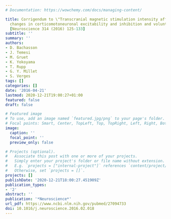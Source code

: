 ```yaml
---
# Documentation: https://wowchemy.com/docs/managing-content/

title: Corrigendum to \"Transcranial magnetic stimulation intensity affects exercise-induced
  changes in corticomotoneuronal excitability and inhibition and voluntary activation\"
  [Neuroscience 314 (2016) 125-133]
subtitle: ''
summary: ''
authors:
- D. Bachasson
- J. Temesi
- M. Gruet
- K. Yokoyama
- T. Rupp
- G. Y. Millet
- S. Verges
tags: []
categories: []
date: '2016-04-21'
lastmod: 2020-12-21T19:00:27+01:00
featured: false
draft: false

# Featured image
# To use, add an image named `featured.jpg/png` to your page's folder.
# Focal points: Smart, Center, TopLeft, Top, TopRight, Left, Right, BottomLeft, Bottom, BottomRight.
image:
  caption: ''
  focal_point: ''
  preview_only: false

# Projects (optional).
#   Associate this post with one or more of your projects.
#   Simply enter your project's folder or file name without extension.
#   E.g. `projects = ["internal-project"]` references `content/project/deep-learning/index.md`.
#   Otherwise, set `projects = []`.
projects: []
publishDate: '2020-12-21T18:00:27.451909Z'
publication_types:
- '2'
abstract: ''
publication: '*Neuroscience*'
url_pdf: https://www.ncbi.nlm.nih.gov/pubmed/27094733
doi: 10.1016/j.neuroscience.2016.02.018
---
```


